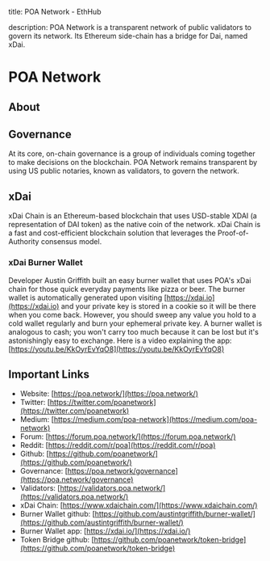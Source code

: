 title: POA Network - EthHub

description: POA Network is a transparent network of public validators to govern its network. Its Ethereum side-chain has a bridge for Dai, named xDai.

# POA Network

## About

## Governance

At its core, on-chain governance is a group of individuals coming together to make decisions on the blockchain. POA Network remains transparent by using US public notaries, known as validators, to govern the network.

## xDai

xDai Chain is an Ethereum-based blockchain that uses USD-stable XDAI \(a representation of DAI token\) as the native coin of the network. xDai Chain is a fast and cost-efficient blockchain solution that leverages the Proof-of-Authority consensus model.

### xDai Burner Wallet

Developer Austin Griffith built an easy burner wallet that uses POA's xDai chain for those quick everyday payments like pizza or beer. The burner wallet is automatically generated upon visiting [https://xdai.io](https://xdai.io) and your private key is stored in a cookie so it will be there when you come back. However, you should sweep any value you hold to a cold wallet regularly and burn your ephemeral private key. A burner wallet is analogous to cash; you won't carry too much because it can be lost but it's astonishingly easy to exchange. Here is a video explaining the app: [https://youtu.be/KkOyrEvYqO8](https://youtu.be/KkOyrEvYqO8)

## Important Links

* Website: [https://poa.network/](https://poa.network/)
* Twitter: [https://twitter.com/poanetwork](https://twitter.com/poanetwork)
* Medium: [https://medium.com/poa-network](https://medium.com/poa-network)
* Forum: [https://forum.poa.network/](https://forum.poa.network/)
* Reddit: [https://reddit.com/r/poa](https://reddit.com/r/poa) 
* Github: [https://github.com/poanetwork/](https://github.com/poanetwork/)
* Governance: [https://poa.network/governance](https://poa.network/governance)
* Validators: [https://validators.poa.network/](https://validators.poa.network/)
* xDai Chain: [https://www.xdaichain.com/](https://www.xdaichain.com/)
* Burner Wallet github: [https://github.com/austintgriffith/burner-wallet/](https://github.com/austintgriffith/burner-wallet/)
* Burner Wallet app: [https://xdai.io/](https://xdai.io/)
* Token Bridge github: [https://github.com/poanetwork/token-bridge](https://github.com/poanetwork/token-bridge)

